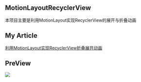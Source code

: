 ## MotionLayoutRecyclerView
本项目主要是利用MotionLayout实现RecyclerView的展开与折叠动画

## My Article
[利用MotionLayout实现RecyclerView折叠展开动画](https://juejin.cn/post/6908327119055650824)

## PreView
![](https://p1-juejin.byteimg.com/tos-cn-i-k3u1fbpfcp/9f2d3425a41c4bcba54516173afba2ca~tplv-k3u1fbpfcp-watermark.image)